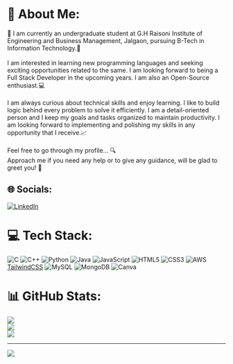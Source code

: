 # 💫 About Me:
👋 I am  currently an undergraduate student at G.H Raisoni Institute of Engineering and Business Management, Jalgaon, pursuing B-Tech in Information Technology.🚀<br><br>I am interested in learning new programming languages and seeking exciting opportunities related to the same. I am looking forward to being a Full Stack Developer in the upcoming years. I am also an Open-Source enthusiast.💻<br><br>I am always curious about technical skills and enjoy learning. I like to build logic behind every problem to solve it efficiently. I am a detail-oriented person and I keep my goals and tasks organized to maintain productivity. I am looking forward to implementing and polishing my skills in any opportunity that I receive.📈<br><br>Feel free to go through my profile... 🔍<br>Approach me if you need any help or to give any guidance, will be glad to greet you! 🌟


## 🌐 Socials:
[![LinkedIn](https://img.shields.io/badge/LinkedIn-%230077B5.svg?logo=linkedin&logoColor=white)](https://linkedin.com/in/huzaif07) 

# 💻 Tech Stack:
![C](https://img.shields.io/badge/c-%2300599C.svg?style=for-the-badge&logo=c&logoColor=white) ![C++](https://img.shields.io/badge/c++-%2300599C.svg?style=for-the-badge&logo=c%2B%2B&logoColor=white) ![Python](https://img.shields.io/badge/python-3670A0?style=for-the-badge&logo=python&logoColor=ffdd54) ![Java](https://img.shields.io/badge/java-%23ED8B00.svg?style=for-the-badge&logo=openjdk&logoColor=white) ![JavaScript](https://img.shields.io/badge/javascript-%23323330.svg?style=for-the-badge&logo=javascript&logoColor=%23F7DF1E) ![HTML5](https://img.shields.io/badge/html5-%23E34F26.svg?style=for-the-badge&logo=html5&logoColor=white) ![CSS3](https://img.shields.io/badge/css3-%231572B6.svg?style=for-the-badge&logo=css3&logoColor=white) ![AWS](https://img.shields.io/badge/AWS-%23FF9900.svg?style=for-the-badge&logo=amazon-aws&logoColor=white) [TailwindCSS]([https://img.shields.io/badge/tailwindcss-%2338B2AC.svg?style=for-the-badge&logo=tailwind-css&logoColor=white](https://img.shields.io/badge/tailwindcss-0F172A?&logo=tailwindcss)) ![MySQL](https://img.shields.io/badge/mysql-%2300000f.svg?style=for-the-badge&logo=mysql&logoColor=white) ![MongoDB](https://img.shields.io/badge/MongoDB-%234ea94b.svg?style=for-the-badge&logo=mongodb&logoColor=white) ![Canva](https://img.shields.io/badge/Canva-%2300C4CC.svg?style=for-the-badge&logo=Canva&logoColor=white)
# 📊 GitHub Stats:
![](https://github-readme-stats.vercel.app/api?username=Huzaifkhan07&theme=dark&hide_border=false&include_all_commits=false&count_private=false)<br/>
![](https://github-readme-streak-stats.herokuapp.com/?user=Huzaifkhan07&theme=dark&hide_border=false)<br/>
![](https://github-readme-stats.vercel.app/api/top-langs/?username=Huzaifkhan07&theme=dark&hide_border=false&include_all_commits=false&count_private=false&layout=compact)

---
[![](https://visitcount.itsvg.in/api?id=Huzaifkhan07&icon=0&color=0)](https://visitcount.itsvg.in)

<!-- Proudly created with GPRM ( https://gprm.itsvg.in ) -->
